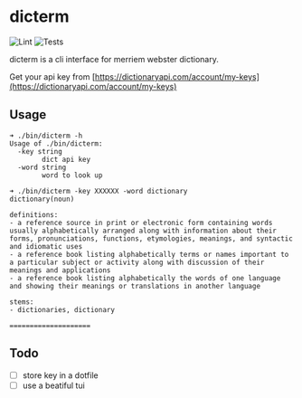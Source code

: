 # dicterm

![Lint](https://github.com/murat/dicterm/actions/workflows/lint.yml/badge.svg)
![Tests](https://github.com/murat/dicterm/actions/workflows/test.yml/badge.svg)

dicterm is a cli interface for merriem webster dictionary.

Get your api key from [https://dictionaryapi.com/account/my-keys](https://dictionaryapi.com/account/my-keys)

## Usage

```shell
➜ ./bin/dicterm -h               
Usage of ./bin/dicterm:
  -key string
        dict api key
  -word string
        word to look up

➜ ./bin/dicterm -key XXXXXX -word dictionary
dictionary(noun)

definitions:
- a reference source in print or electronic form containing words usually alphabetically arranged along with information about their forms, pronunciations, functions, etymologies, meanings, and syntactic and idiomatic uses
- a reference book listing alphabetically terms or names important to a particular subject or activity along with discussion of their meanings and applications
- a reference book listing alphabetically the words of one language and showing their meanings or translations in another language

stems:
- dictionaries, dictionary

====================
```

## Todo

  - [ ] store key in a dotfile
  - [ ] use a beatiful tui
